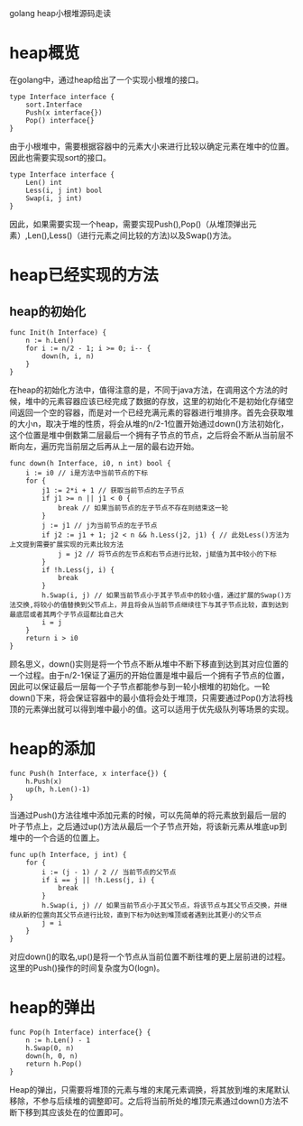golang heap小根堆源码走读
# heap概览
在golang中，通过heap给出了一个实现小根堆的接口。
````
type Interface interface {
	sort.Interface
	Push(x interface{}) 
	Pop() interface{}  
}
````
由于小根堆中，需要根据容器中的元素大小来进行比较以确定元素在堆中的位置。因此也需要实现sort的接口。
````
type Interface interface {
	Len() int
	Less(i, j int) bool
	Swap(i, j int)
}
````
因此，如果需要实现一个heap，需要实现Push(),Pop()（从堆顶弹出元素）,Len(),Less()（进行元素之间比较的方法)以及Swap()方法。
# heap已经实现的方法
## heap的初始化
````
func Init(h Interface) {
	n := h.Len()
	for i := n/2 - 1; i >= 0; i-- {
		down(h, i, n)
	}
}
````
在heap的初始化方法中，值得注意的是，不同于java方法，在调用这个方法的时候，堆中的元素容器应该已经完成了数据的存放，这里的初始化不是初始化存储空间返回一个空的容器，而是对一个已经充满元素的容器进行堆排序。首先会获取堆的大小n，取决于堆的性质，将会从堆的n/2-1位置开始通过down()方法初始化，这个位置是堆中倒数第二层最后一个拥有子节点的节点，之后将会不断从当前层不断向左，遍历完当前层之后再从上一层的最右边开始。
````
func down(h Interface, i0, n int) bool {
	i := i0 // i是方法中当前节点的下标
	for {
		j1 := 2*i + 1 // 获取当前节点的左子节点
		if j1 >= n || j1 < 0 { 
			break // 如果当前节点的左子节点不存在则结束这一轮
		}
		j := j1 // j为当前节点的左子节点
		if j2 := j1 + 1; j2 < n && h.Less(j2, j1) { // 此处Less()方法为上文提到需要扩展实现的元素比较方法
			j = j2 // 将节点的左节点和右节点进行比较，j赋值为其中较小的下标
		}
		if !h.Less(j, i) {
			break 
		}
		h.Swap(i, j) // 如果当前节点小于其子节点中的较小值，通过扩展的Swap()方法交换,将较小的值替换到父节点上，并且将会从当前节点继续往下与其子节点比较，直到达到最底层或者其两个子节点逗都比自己大
		i = j
	}
	return i > i0
}
````
顾名思义，down()实则是将一个节点不断从堆中不断下移直到达到其对应位置的一个过程。由于n/2-1保证了遍历的开始位置是堆中最后一个拥有子节点的位置，因此可以保证最后一层每一个子节点都能参与到一轮小根堆的初始化。一轮down()下来，将会保证容器中的最小值将会处于堆顶，只需要通过Pop()方法将栈顶的元素弹出就可以得到堆中最小的值。这可以适用于优先级队列等场景的实现。
# heap的添加
````
func Push(h Interface, x interface{}) {
	h.Push(x)
	up(h, h.Len()-1)
}
````
当通过Push()方法往堆中添加元素的时候，可以先简单的将元素放到最后一层的叶子节点上，之后通过up()方法从最后一个子节点开始，将该新元素从堆底up到堆中的一个合适的位置上。
````
func up(h Interface, j int) {
	for {
		i := (j - 1) / 2 // 当前节点的父节点
		if i == j || !h.Less(j, i) {
			break
		}
		h.Swap(i, j) // 如果当前节点小于其父节点，将该节点与其父节点交换，并继续从新的位置向其父节点进行比较，直到下标为0达到堆顶或者遇到比其更小的父节点
		j = i
	}
}
````
对应down()的取名,up()是将一个节点从当前位置不断往堆的更上层前进的过程。这里的Push()操作的时间复杂度为O(logn)。
# heap的弹出
````
func Pop(h Interface) interface{} {
	n := h.Len() - 1
	h.Swap(0, n)
	down(h, 0, n)
	return h.Pop()
}
````
Heap的弹出，只需要将堆顶的元素与堆的末尾元素调换，将其放到堆的末尾默认移除，不参与后续堆的调整即可。之后将当前所处的堆顶元素通过down()方法不断下移到其应该处在的位置即可。